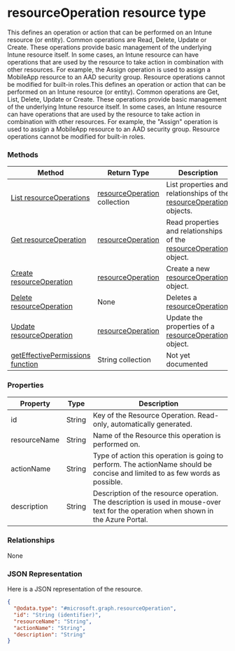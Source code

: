 ﻿# resourceOperation resource type

This defines an operation or action that can be performed on an Intune resource (or entity).  Common operations are Read, Delete, Update or Create.  These operations provide basic management of the underlying Intune resource itself.  In some cases, an Intune resource can have operations that are used by the resource to take action in combination with other resources.  For example, the Assign operation is used to assign a MobileApp resource to an AAD security group.  Resource operations cannot be modified for built-in roles.This defines an operation or action that can be performed on an Intune resource (or entity).  Common operations are Get, List, Delete, Update or Create.  These operations provide basic management of the underlying Intune resource itself.  In some cases, an Intune resource can have operations that are used by the resource to take action in combination with other resources.  For example, the "Assign" operation is used to assign a MobileApp resource to an AAD security group.  Resource operations cannot be modified for built-in roles.
### Methods
|Method|Return Type|Description|
|---|---|---|
|[List resourceOperations](../api/intune_rbac_resourceOperation_list.md)|[resourceOperation](../resources/intune_rbac_resourceOperation.md) collection|List properties and relationships of the [resourceOperation](../resources/intune_rbac_resourceOperation.md) objects.|
|[Get resourceOperation](../api/intune_rbac_resourceOperation_get.md)|[resourceOperation](../resources/intune_rbac_resourceOperation.md)|Read properties and relationships of the [resourceOperation](../resources/intune_rbac_resourceOperation.md) object.|
|[Create resourceOperation](../api/intune_rbac_resourceOperation_create.md)|[resourceOperation](../resources/intune_rbac_resourceOperation.md)|Create a new [resourceOperation](../resources/intune_rbac_resourceOperation.md) object.|
|[Delete resourceOperation](../api/intune_rbac_resourceOperation_delete.md)|None|Deletes a [resourceOperation](../resources/intune_rbac_resourceOperation.md).|
|[Update resourceOperation](../api/intune_rbac_resourceOperation_update.md)|[resourceOperation](../resources/intune_rbac_resourceOperation.md)|Update the properties of a [resourceOperation](../resources/intune_rbac_resourceOperation.md) object.|
|[getEffectivePermissions function](../api/intune_rbac_resourceOperation_getEffectivePermissions.md)|String collection|Not yet documented|

### Properties
|Property|Type|Description|
|---|---|---|
|id|String|Key of the Resource Operation. Read-only, automatically generated.|
|resourceName|String|Name of the Resource this operation is performed on.|
|actionName|String|Type of action this operation is going to perform. The actionName should be concise and limited to as few words as possible.|
|description|String|Description of the resource operation. The description is used in mouse-over text for the operation when shown in the Azure Portal.|

### Relationships
None
### JSON Representation
Here is a JSON representation of the resource.
<!-- {
  "blockType": "resource",
  "keyProperty": "id",
  "@odata.type": "microsoft.graph.resourceOperation"
}
-->
```json
{
  "@odata.type": "#microsoft.graph.resourceOperation",
  "id": "String (identifier)",
  "resourceName": "String",
  "actionName": "String",
  "description": "String"
}
```



